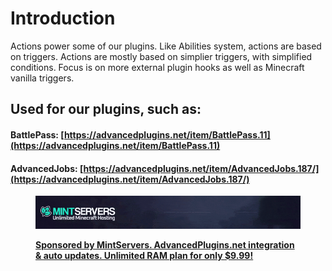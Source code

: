 # Introduction

Actions power some of our plugins. Like Abilities system, actions are based on triggers. Actions are mostly based on simplier triggers, with simplified conditions. Focus is on more external plugin hooks as well as Minecraft vanilla triggers.

## Used for our plugins, such as:

#### BattlePass: [https://advancedplugins.net/item/BattlePass.11](https://advancedplugins.net/item/BattlePass.11)

#### AdvancedJobs: [https://advancedplugins.net/item/AdvancedJobs.187/](https://advancedplugins.net/item/AdvancedJobs.187/)

<figure><img src="../.gitbook/assets/image.gif" alt=""><figcaption><p><a href="https://mintservers.com/?utm_source=gitbook_wiki&#x26;utm_medium=banner&#x26;utm_content=gitbook"><strong>Sponsored by MintServers. AdvancedPlugins.net integration &#x26; auto updates. Unlimited RAM plan for only $9.99!</strong></a></p></figcaption></figure>

